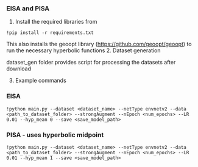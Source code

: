 
### EISA and PISA


1. Install the required libraries from
```
!pip install -r requirements.txt
```
This also installs the geoopt library (https://github.com/geoopt/geoopt) to run the necessary hyperbolic functions
2. Dataset generation

dataset_gen folder provides script for processing the datasets after download

3. Example commands

### EISA
```
!python main.py --dataset <dataset_name> --netType envnetv2 --data <path_to_dataset_folder> --strongAugment --nEpoch <num_epochs> --LR 0.01 --hyp_mean 0 --save <save_model_path>
```

### PISA - uses hyperbolic midpoint

```
!python main.py --dataset <dataset_name> --netType envnetv2 --data <path_to_dataset_folder> --strongAugment --nEpoch <num_epochs> --LR 0.01 --hyp_mean 1 --save <save_model_path>
```
